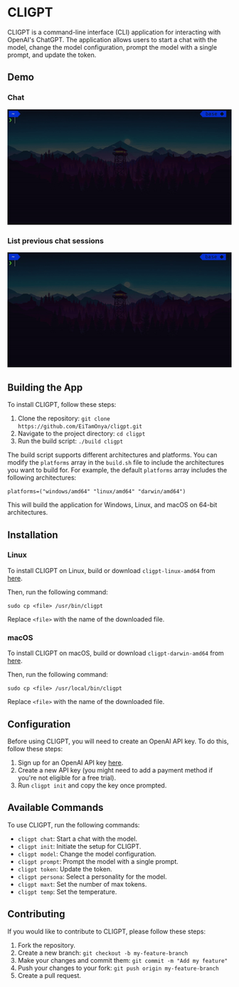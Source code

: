 # CLIGPT

CLIGPT is a command-line interface (CLI) application for interacting with OpenAI's ChatGPT. The application allows users to start a chat with the model, change the model configuration, prompt the model with a single prompt, and update the token.

## Demo

### Chat

![](https://github.com/EiTamOnya/cligpt/blob/master/examples/chat.gif)

### List previous chat sessions

![](https://github.com/EiTamOnya/cligpt/blob/master/examples/list.gif)

## Building the App

To install CLIGPT, follow these steps:

1. Clone the repository: `git clone https://github.com/EiTamOnya/cligpt.git`
2. Navigate to the project directory: `cd cligpt`
3. Run the build script: `./build cligpt`

The build script supports different architectures and platforms. You can modify the `platforms` array in the `build.sh` file to include the architectures you want to build for. For example, the default `platforms` array includes the following architectures:

```
platforms=("windows/amd64" "linux/amd64" "darwin/amd64")
```

This will build the application for Windows, Linux, and macOS on 64-bit architectures.

## Installation

### Linux

To install CLIGPT on Linux, build or download `cligpt-linux-amd64` from [here](https://github.com/EiTamOnya/cligpt/releases/latest).

Then, run the following command:

```
sudo cp <file> /usr/bin/cligpt
```

Replace `<file>` with the name of the downloaded file.

### macOS

To install CLIGPT on macOS, build or download `cligpt-darwin-amd64` from [here](https://github.com/EiTamOnya/cligpt/releases/latest).

Then, run the following command:

```
sudo cp <file> /usr/local/bin/cligpt
```

Replace `<file>` with the name of the downloaded file.

## Configuration

Before using CLIGPT, you will need to create an OpenAI API key. To do this, follow these steps:

1. Sign up for an OpenAI API key [here](https://beta.openai.com/signup/).
2. Create a new API key (you might need to add a payment method if you're not eligible for a free trial).
3. Run `cligpt init` and copy the key once prompted.

## Available Commands

To use CLIGPT, run the following commands:

- `cligpt chat`: Start a chat with the model.
- `cligpt init`: Initiate the setup for CLIGPT.
- `cligpt model`: Change the model configuration.
- `cligpt prompt`: Prompt the model with a single prompt.
- `cligpt token`: Update the token.
- `cligpt persona`: Select a personality for the model.
- `cligpt maxt`: Set the number of max tokens.
- `cligpt temp`: Set the temperature.

## Contributing

If you would like to contribute to CLIGPT, please follow these steps:

1. Fork the repository.
2. Create a new branch: `git checkout -b my-feature-branch`
3. Make your changes and commit them: `git commit -m "Add my feature"`
4. Push your changes to your fork: `git push origin my-feature-branch`
5. Create a pull request.

